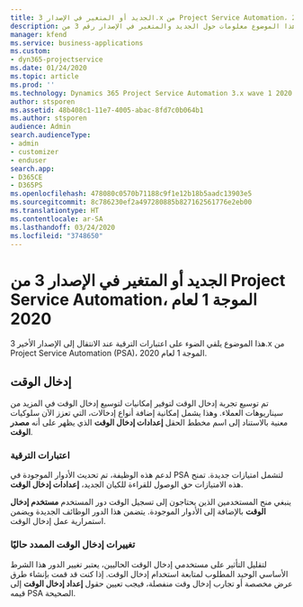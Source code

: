 ```yaml
---
title: الجديد أو المتغير في الإصدار 3.x من Project Service Automation، الموجة 1 لعام 2020
description: يقدم هذا الموضوع معلومات حول الجديد والمتغير في الإصدار رقم 3 من Project Service Automation، الموجة 1 لعام 2020.
manager: kfend
ms.service: business-applications
ms.custom:
- dyn365-projectservice
ms.date: 01/24/2020
ms.topic: article
ms.prod: ''
ms.technology: Dynamics 365 Project Service Automation 3.x wave 1 2020
author: stsporen
ms.assetid: 48b408c1-11e7-4005-abac-8fd7c0b064b1
ms.author: stsporen
audience: Admin
search.audienceType:
- admin
- customizer
- enduser
search.app:
- D365CE
- D365PS
ms.openlocfilehash: 478080c0570b71188c9f1e12b18b5aadc13903e5
ms.sourcegitcommit: 8c786230ef2a497280885b827162561776e2eb00
ms.translationtype: HT
ms.contentlocale: ar-SA
ms.lasthandoff: 03/24/2020
ms.locfileid: "3748650"
---
```

# <a name="whats-new-or-changed-in-project-service-automation-version-3-wave-1-2020"></a>الجديد أو المتغير في الإصدار 3 من Project Service Automation، الموجة 1 لعام 2020
هذا الموضوع يلقي الضوء على اعتبارات الترقية عند الانتقال إلى الإصدار الأخير 3.x من Project Service Automation (PSA)، الموجة 1 لعام 2020.

## <a name="time-entry"></a>إدخال الوقت
تم توسيع تجربة إدخال الوقت لتوفير إمكانيات لتوسيع إدخال الوقت في المزيد من سيناريوهات العملاء. وهذا يشمل إمكانية إضافة أنواع إدخالات، التي تعزز الآن سلوكيات معنية بالاستناد إلى اسم مخطط الحقل **إعدادات إدخال الوقت** الذي يظهر على أنه **مصدر الوقت**.

### <a name="upgrade-consideration"></a>اعتبارات الترقية
لدعم هذه الوظيفة، تم تحديث الأدوار الموجودة في PSA لتشمل امتيازات جديدة. تمنح هذه الامتيازات حق الوصول للقراءة للكيان الجديد، **إعدادات إدخال الوقت**.

ينبغي منح المستخدمين الذين يحتاجون إلى تسجيل الوقت دور المستخدم **مستخدم إدخال الوقت** بالإضافة إلى الأدوار الموجودة. يتضمن هذا الدور الوظائف الجديدة ويضمن استمرارية عمل إدخال الوقت.

### <a name="currently-extended-time-entry-changes"></a>تغييرات إدخال الوقت الممدد حاليًا
لتقليل التأثير على مستخدمي إدخال الوقت الحاليين، يعتبر تغيير الدور هذا الشرط الأساسي الوحيد المطلوب لمتابعة استخدام إدخال الوقت. إذا كنت قد قمت بإنشاء طرق عرض مخصصة أو تجارب إدخال وقت منفصلة، فيجب تعيين حقول **إعداد إدخال الوقت** إلى قيمه PSA الصحيحة.
